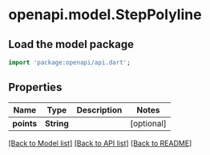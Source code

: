 # openapi.model.StepPolyline

## Load the model package
```dart
import 'package:openapi/api.dart';
```

## Properties
Name | Type | Description | Notes
------------ | ------------- | ------------- | -------------
**points** | **String** |  | [optional] 

[[Back to Model list]](../README.md#documentation-for-models) [[Back to API list]](../README.md#documentation-for-api-endpoints) [[Back to README]](../README.md)


